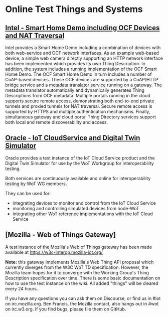 # Online Test Things and Systems

## [Intel - Smart Home Demo including OCF Devices and NAT Traversal](intel.md)
Intel provides a Smart Home Demo including a combination of devices with both
web-service and OCF network interfaces.
As an example web-based device, 
a simple web camera directly supporting an HTTP network interface has been implemented which provides its
own Thing Description.
In addition, the system includes a running implementation of the OCF Smart Home Demo.
The OCF Smart Home Demo in turn includes a number of CoAP-based devices.
These OCF devices are supported by a CoAP/HTTP bridge service and a metadata translator service
running on a gateway.
The metadata translator automatically and dynamically generates Thing Descriptions from OCF metadata.
Multiple portals running in the cloud supports secure remote access, demonstrating both
end-to-end private tunnels and proxied tunnels for NAT traversal.
Secure remote access is supported by HTTPS and multiple authentication mechanisms.
Finally, simultaneous gateway
and cloud portal Thing Directory services support both local and remote discoverability and access.

## [Oracle - IoT CloudService and Digital Twin Simulator](oracle.md)
Oracle provides a test instance of the IoT Cloud Service product and the Digital Twin Simulator
for use by the WoT Workgroup for interoperability testing.  

Both services are continuously available and online for interoperability testing by WoT WG members.

They can be used for:

* integrating devices to monitor and control from the IoT Cloud Service
* monitoring and controlling simulated devices from node-WoT
* integrating other WoT reference implementations with the IoT Cloud Service

## [Mozilla - Web of Things Gateway]

A test instance of the Mozilla's Web of Things gateway has been made available at https://w3c-interop.mozilla-iot.org/

**Note:** this gateway implements Mozilla's Web Thing API proposal which currently diverges from the W3C WoT TD specification.
However, the Mozilla team hopes for it to converge with the Working Group's Thing Description specification over time.
There is some basic documentation on how to use the test instance on the wiki.
All added "things" will be cleared every 24 hours.

If you have any questions you can ask them on Discourse, or find us in #iot on irc.mozilla.org.
Ben Francis, the Mozilla contact, also hangs out in #wot on irc.w3.org. If you find bugs, please file them on GitHub.
